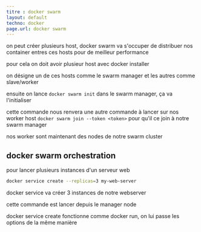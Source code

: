 ```yaml
---
titre : docker swarm
layout: default
techno: docker
page.url: docker swarm
---
```


on peut créer plusieurs host, docker swarm va s'occuper de distribuer nos container entres ces hosts pour de meilleur performance

pour cela on doit avoir plusieur host avec docker installer

on désigne un de ces hosts comme le swarm manager et les autres comme slave/worker

ensuite on lance `docker swarm init` dans le swarm manager, ça va l'initialiser

cette commande nous renvera une autre commande à lancer sur nos worker host `docker swarm join --token <token>` pour qu'il ce join à notre swarm manager

nos worker sont maintenant des nodes de notre swarm cluster

## docker swarm orchestration

pour lancer plusieurs instances d'un serveur web
```bash
docker service create --replicas=3 my-web-server
```

docker service va créer 3 instances de notre webserver

cette commande est lancer depuis le manager node

docker service create fonctionne comme docker run, on lui passe les options de la même manière 
